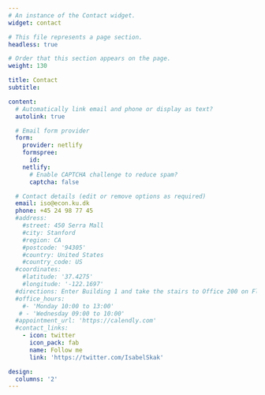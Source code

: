 ```yaml
---
# An instance of the Contact widget.
widget: contact

# This file represents a page section.
headless: true

# Order that this section appears on the page.
weight: 130

title: Contact
subtitle:

content:
  # Automatically link email and phone or display as text?
  autolink: true

  # Email form provider
  form:
    provider: netlify
    formspree:
      id:
    netlify:
      # Enable CAPTCHA challenge to reduce spam?
      captcha: false

  # Contact details (edit or remove options as required)
  email: iso@econ.ku.dk
  phone: +45 24 98 77 45 
  #address:
    #street: 450 Serra Mall
    #city: Stanford
    #region: CA
    #postcode: '94305'
    #country: United States
    #country_code: US
  #coordinates:
    #latitude: '37.4275'
    #longitude: '-122.1697'
  #directions: Enter Building 1 and take the stairs to Office 200 on Floor 2
  #office_hours:
    #- 'Monday 10:00 to 13:00'
   # - 'Wednesday 09:00 to 10:00'
  #appointment_url: 'https://calendly.com'
  #contact_links:
    - icon: twitter
      icon_pack: fab
      name: Follow me
      link: 'https://twitter.com/IsabelSkak'

design:
  columns: '2'
---
```

